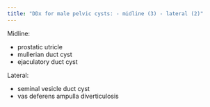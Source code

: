 ```yaml
---
title: "DDx for male pelvic cysts: - midline (3) - lateral (2)"
---
```

Midline:
- prostatic utricle
- mullerian duct cyst
- ejaculatory duct cyst

Lateral:
- seminal vesicle duct cyst
- vas deferens ampulla diverticulosis


